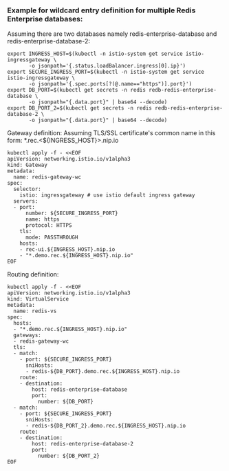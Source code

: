 ### Example for wildcard entry definition for multiple Redis Enterprise databases:
  
Assuming there are two databases namely redis-enterprise-database and redis-enterprise-database-2:
```
export INGRESS_HOST=$(kubectl -n istio-system get service istio-ingressgateway \
       -o jsonpath='{.status.loadBalancer.ingress[0].ip}')
export SECURE_INGRESS_PORT=$(kubectl -n istio-system get service istio-ingressgateway \
       -o jsonpath='{.spec.ports[?(@.name=="https")].port}')
export DB_PORT=$(kubectl get secrets -n redis redb-redis-enterprise-database \
       -o jsonpath="{.data.port}" | base64 --decode)
export DB_PORT_2=$(kubectl get secrets -n redis redb-redis-enterprise-database-2 \
       -o jsonpath="{.data.port}" | base64 --decode)
```
   
Gateway definition:
Assuming TLS/SSL certificate's common name in this form: *.rec.&lt;${INGRESS_HOST}&gt;.nip.io
```
kubectl apply -f - <<EOF
apiVersion: networking.istio.io/v1alpha3
kind: Gateway
metadata:
  name: redis-gateway-wc
spec:
  selector:
    istio: ingressgateway # use istio default ingress gateway
  servers:
  - port:
      number: ${SECURE_INGRESS_PORT}
      name: https
      protocol: HTTPS
    tls:
      mode: PASSTHROUGH
    hosts:
    - rec-ui.${INGRESS_HOST}.nip.io
    - "*.demo.rec.${INGRESS_HOST}.nip.io"
EOF
```
  
Routing definition:
```
kubectl apply -f - <<EOF
apiVersion: networking.istio.io/v1alpha3
kind: VirtualService
metadata:
  name: redis-vs
spec:
  hosts:
  - "*.demo.rec.${INGRESS_HOST}.nip.io"
  gateways:
  - redis-gateway-wc
  tls:
  - match:
    - port: ${SECURE_INGRESS_PORT}
      sniHosts:
      - redis-${DB_PORT}.demo.rec.${INGRESS_HOST}.nip.io
    route:
    - destination:
        host: redis-enterprise-database
        port:
          number: ${DB_PORT}
  - match:
    - port: ${SECURE_INGRESS_PORT}
      sniHosts:
      - redis-${DB_PORT_2}.demo.rec.${INGRESS_HOST}.nip.io
    route:
    - destination:
        host: redis-enterprise-database-2
        port:
          number: ${DB_PORT_2}
EOF
```
